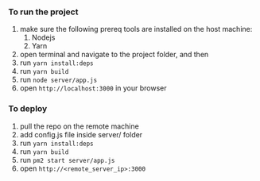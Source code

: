 ### To run the project
1. make sure the following prereq tools are installed on the host machine:
    1. Nodejs
    2. Yarn
2. open terminal and navigate to the project folder, and then
3. run `yarn install:deps`
4. run `yarn build`
5. run `node server/app.js`
5. open `http://localhost:3000` in your browser

### To deploy
1. pull the repo on the remote machine
2. add config.js file inside server/ folder
3. run `yarn install:deps`
4. run `yarn build`
5. run `pm2 start server/app.js`
6. open `http://<remote_server_ip>:3000`
